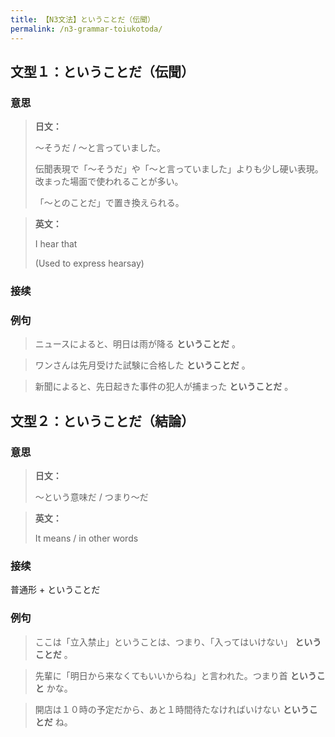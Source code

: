 ```yaml
---
title: 【N3文法】ということだ（伝聞）
permalink: /n3-grammar-toiukotoda/
---
```


## 文型１：ということだ（伝聞）

### 意思

> **日文：**
> 
> 〜そうだ / 〜と言っていました。
> 
> 伝聞表現で「～そうだ」や「～と言っていました」よりも少し硬い表現。改まった場面で使われることが多い。
> 
> 「〜とのことだ」で置き換えられる。


> **英文：**
> 
> I hear that
> 
> (Used to express hearsay)


### 接续



### 例句

> ニュースによると、明日は雨が降る **ということだ** 。

> ワンさんは先月受けた試験に合格した **ということだ** 。

> 新聞によると、先日起きた事件の犯人が捕まった **ということだ** 。

## 文型２：ということだ（結論）

### 意思

> **日文：**
> 
> 〜という意味だ / つまり〜だ


> **英文：**
> 
> It means / in other words


### 接续

普通形 + ということだ

### 例句

> ここは「立入禁止」ということは、つまり、「入ってはいけない」 **ということだ** 。

> 先輩に「明日から来なくてもいいからね」と言われた。つまり首 **ということ** かな。

> 開店は１０時の予定だから、あと１時間待たなければいけない **ということだ** ね。

